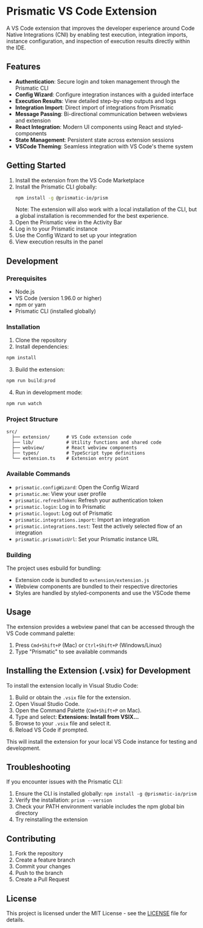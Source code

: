 # Prismatic VS Code Extension

A VS Code extension that improves the developer experience around Code Native Integrations (CNI) by enabling test execution, integration imports, instance configuration, and inspection of execution results directly within the IDE.

## Features

- **Authentication**: Secure login and token management through the Prismatic CLI
- **Config Wizard**: Configure integration instances with a guided interface
- **Execution Results**: View detailed step-by-step outputs and logs
- **Integration Import**: Direct import of integrations from Prismatic
- **Message Passing**: Bi-directional communication between webviews and extension
- **React Integration**: Modern UI components using React and styled-components
- **State Management**: Persistent state across extension sessions
- **VSCode Theming**: Seamless integration with VS Code's theme system

## Getting Started

1. Install the extension from the VS Code Marketplace
2. Install the Prismatic CLI globally:
   ```bash
   npm install -g @prismatic-io/prism
   ```
   Note: The extension will also work with a local installation of the CLI, but a global installation is recommended for the best experience.
3. Open the Prismatic view in the Activity Bar
4. Log in to your Prismatic instance
5. Use the Config Wizard to set up your integration
6. View execution results in the panel

## Development

### Prerequisites

- Node.js
- VS Code (version 1.96.0 or higher)
- npm or yarn
- Prismatic CLI (installed globally)

### Installation

1. Clone the repository
2. Install dependencies:

```bash
npm install
```

3. Build the extension:

```bash
npm run build:prod
```

4. Run in development mode:

```bash
npm run watch
```

### Project Structure

```
src/
  ├── extension/      # VS Code extension code
  ├── lib/            # Utility functions and shared code
  ├── webview/        # React webview components
  ├── types/          # TypeScript type definitions
  └── extension.ts    # Extension entry point
```

### Available Commands

- `prismatic.configWizard`: Open the Config Wizard
- `prismatic.me`: View your user profile
- `prismatic.refreshToken`: Refresh your authentication token
- `prismatic.login`: Log in to Prismatic
- `prismatic.logout`: Log out of Prismatic
- `prismatic.integrations.import`: Import an integration
- `prismatic.integrations.test`: Test the actively selected flow of an integration
- `prismatic.prismaticUrl`: Set your Prismatic instance URL

### Building

The project uses esbuild for bundling:

- Extension code is bundled to `extension/extension.js`
- Webview components are bundled to their respective directories
- Styles are handled by styled-components and use the VSCode theme

## Usage

The extension provides a webview panel that can be accessed through the VS Code command palette:

1. Press `Cmd+Shift+P` (Mac) or `Ctrl+Shift+P` (Windows/Linux)
2. Type "Prismatic" to see available commands

## Installing the Extension (.vsix) for Development

To install the extension locally in Visual Studio Code:

1. Build or obtain the `.vsix` file for the extension.
2. Open Visual Studio Code.
3. Open the Command Palette (`Cmd+Shift+P` on Mac).
4. Type and select: **Extensions: Install from VSIX...**
5. Browse to your `.vsix` file and select it.
6. Reload VS Code if prompted.

This will install the extension for your local VS Code instance for testing and development.

## Troubleshooting

If you encounter issues with the Prismatic CLI:

1. Ensure the CLI is installed globally: `npm install -g @prismatic-io/prism`
2. Verify the installation: `prism --version`
3. Check your PATH environment variable includes the npm global bin directory
4. Try reinstalling the extension

## Contributing

1. Fork the repository
2. Create a feature branch
3. Commit your changes
4. Push to the branch
5. Create a Pull Request

## License

This project is licensed under the MIT License - see the [LICENSE](LICENSE) file for details.
